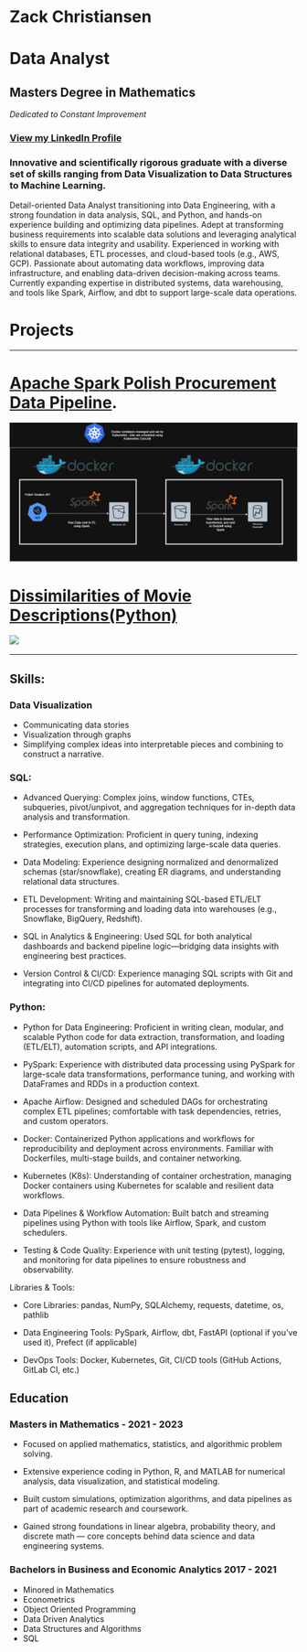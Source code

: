 # Zack Christiansen
# Data Analyst
## Masters Degree in Mathematics
_Dedicated to Constant Improvement_

### [View my LinkedIn Profile](https://www.linkedin.com/in/zack-christiansen-922705196/)

### Innovative and scientifically rigorous graduate with a diverse set of skills ranging from Data Visualization to Data Structures to Machine Learning. 

Detail-oriented Data Analyst transitioning into Data Engineering, with a strong foundation in data analysis, SQL, and Python, and hands-on experience building and optimizing data pipelines. Adept at transforming business requirements into scalable data solutions and leveraging analytical skills to ensure data integrity and usability. Experienced in working with relational databases, ETL processes, and cloud-based tools (e.g., AWS, GCP). Passionate about automating data workflows, improving data infrastructure, and enabling data-driven decision-making across teams. Currently expanding expertise in distributed systems, data warehousing, and tools like Spark, Airflow, and dbt to support large-scale data operations.
# Projects

---
# [Apache Spark Polish Procurement Data Pipeline](https://github.com/zacharychristian/Apache-Spark-Polish-Procurement/tree/main).
<img src = "images/system_diagram.png?raw=true"/>

# [Dissimilarities of Movie Descriptions(Python)](https://github.com/zacharychristian/Dissimilarities-of-Movie-Descriptions/blob/main/Cosine%20Similarity%20and%20Clustering.ipynb)
<img src="images/hierarchicalcluster.jpg?raw=true"/>




---

## Skills:

### Data Visualization
- Communicating data stories
- Visualization through graphs
- Simplifying complex ideas into interpretable pieces and combining to construct a narrative.

### SQL:
- Advanced Querying: Complex joins, window functions, CTEs, subqueries, pivot/unpivot, and aggregation techniques for in-depth data analysis and transformation.

- Performance Optimization: Proficient in query tuning, indexing strategies, execution plans, and optimizing large-scale data queries.

- Data Modeling: Experience designing normalized and denormalized schemas (star/snowflake), creating ER diagrams, and understanding relational data structures.

- ETL Development: Writing and maintaining SQL-based ETL/ELT processes for transforming and loading data into warehouses (e.g., Snowflake, BigQuery, Redshift).

- SQL in Analytics & Engineering: Used SQL for both analytical dashboards and backend pipeline logic—bridging data insights with engineering best practices.

- Version Control & CI/CD: Experience managing SQL scripts with Git and integrating into CI/CD pipelines for automated deployments.

### Python:
- Python for Data Engineering: Proficient in writing clean, modular, and scalable Python code for data extraction, transformation, and loading (ETL/ELT), automation scripts, and API integrations.

- PySpark: Experience with distributed data processing using PySpark for large-scale data transformations, performance tuning, and working with DataFrames and RDDs in a production context.

- Apache Airflow: Designed and scheduled DAGs for orchestrating complex ETL pipelines; comfortable with task dependencies, retries, and custom operators.

- Docker: Containerized Python applications and workflows for reproducibility and deployment across environments. Familiar with Dockerfiles, multi-stage builds, and container networking.

- Kubernetes (K8s): Understanding of container orchestration, managing Docker containers using Kubernetes for scalable and resilient data workflows.

- Data Pipelines & Workflow Automation: Built batch and streaming pipelines using Python with tools like Airflow, Spark, and custom schedulers.

- Testing & Code Quality: Experience with unit testing (pytest), logging, and monitoring for data pipelines to ensure robustness and observability.

Libraries & Tools:

- Core Libraries: pandas, NumPy, SQLAlchemy, requests, datetime, os, pathlib

- Data Engineering Tools: PySpark, Airflow, dbt, FastAPI (optional if you’ve used it), Prefect (if applicable)

- DevOps Tools: Docker, Kubernetes, Git, CI/CD tools (GitHub Actions, GitLab CI, etc.)



## Education
### Masters in Mathematics - 2021 - 2023
- Focused on applied mathematics, statistics, and algorithmic problem solving.

- Extensive experience coding in Python, R, and MATLAB for numerical analysis, data visualization, and statistical modeling.

- Built custom simulations, optimization algorithms, and data pipelines as part of academic research and coursework.

- Gained strong foundations in linear algebra, probability theory, and discrete math — core concepts behind data science and data engineering systems.

### Bachelors in Business and Economic Analytics  2017 - 2021
- Minored in Mathematics
- Econometrics
- Object Oriented Programming
- Data Driven Analytics
- Data Structures and Algorithms
- SQL 
